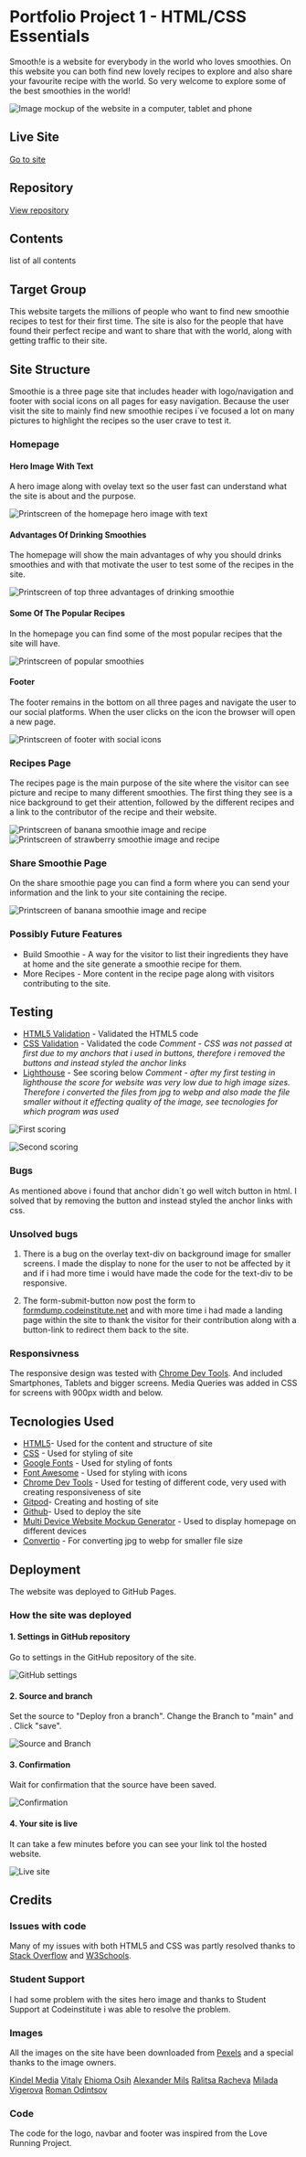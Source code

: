 # Portfolio Project 1 - HTML/CSS Essentials

Smooth!e is a website for everybody in the world who loves smoothies. On this website you can both find new lovely recipes to explore and also share your favourite recipe with the world. So very welcome to explore some of the best smoothies in the world!

![Image mockup of the website in a computer, tablet and phone](assets/images/readme-images/Smoothie%20-%20Mockup.png)

## Live Site
[Go to site](https://williamtyn.github.io/smoothies/) 

## Repository
[View repository](https://github.com/williamtyn/smoothies) 

## Contents
list of all contents

## Target Group
This website targets the millions of people who want to find new smoothie recipes to test for their first time. The site is also for the people that have found their perfect recipe and want to share that with the world, along with getting traffic to their site.

## Site Structure
Smoothie is a three page site that includes header with logo/navigation and footer with social icons on all pages for easy navigation. Because the user visit the site to mainly find new smoothie recipes i´ve focused a lot on many pictures to highlight the recipes so the user crave to test it.

### Homepage

#### Hero Image With Text
A hero image along with ovelay text so the user fast can understand what the site is about and the purpose.

![Printscreen of the homepage hero image with text](assets/images/readme-images/hero-with-text.png)

#### Advantages Of Drinking Smoothies
The homepage will show the main advantages of why you should drinks smoothies and with that motivate the user to test some of the recipes in the site.

![Printscreen of top three advantages of drinking smoothie](assets/images/readme-images/advantages.png)

#### Some Of The Popular Recipes
In the homepage you can find some of the most popular recipes that the site will have.

![Printscreen of popular smoothies](assets/images/readme-images/top-recipes.png)

#### Footer
The footer remains in the bottom on all three pages and navigate the user to our social platforms. When the user clicks on the icon the browser will open a new page.

![Printscreen of footer with social icons](assets/images/readme-images/footer.png)

### Recipes Page
The recipes page is the main purpose of the site where the visitor can see picture and recipe to many different smoothies. The first thing they see is a nice background to get their attention, followed by the different recipes and a link to the contributor of the recipe and their website.

![Printscreen of banana smoothie image and recipe](assets/images/readme-images/printscreen-banana-recipe.png)
![Printscreen of strawberry smoothie image and recipe](assets/images/readme-images/printscreen-strawberry-recipe.png)

### Share Smoothie Page
On the share smoothie page you can find a form where you can send your information and the link to your site containing the recipe.

![Printscreen of banana smoothie image and recipe](assets/images/readme-images/send-recipe.png)

### Possibly Future Features
* Build Smoothie - A way for the visitor to list their ingredients they have at home and the site generate a smoothie recipe for them.
* More Recipes - More content in the recipe page along with visitors contributing to the site.

## Testing
* [HTML5 Validation](https://validator.w3.org/#validate_by_input) - Validated the HTML5 code 
* [CSS Validation](https://jigsaw.w3.org/css-validator/) - Validated the code
*Comment - CSS was not passed at first due to my anchors that i used in buttons, therefore i removed the buttons and instead styled the anchor links*
* [Lighthouse](https://web.dev/measure/) - See scoring below
*Comment - after my first testing in lighthouse the score for website was very low due to high image sizes. Therefore i converted the files from jpg to webp and also made the file smaller without it effecting quality of the image, see tecnologies for which program was used*

![First scoring](assets/images/readme-images/lighthouse-1.png)

![Second scoring](assets/images/readme-images/lighthouse-2.png)

### Bugs
As mentioned above i found that anchor didn´t go well witch button in html. I solved that by removing the button and instead styled the anchor links with css.

### Unsolved bugs
1. There is a bug on the overlay text-div on background image for smaller screens. I made the display to none for the user to not be affected by it and if i had more time i would have made the code for the text-div to be responsive.

2. The form-submit-button now post the form to [formdump.codeinstitute.net](https://formdump.codeinstitute.net/) and with more time i had made a landing page within the site to thank the visitor for their contribution along with a button-link to redirect them back to the site.

### Responsivness
The responsive design was tested with [Chrome Dev Tools](https://developer.chrome.com/docs/devtools/). And included Smartphones, Tablets and bigger screens. Media Queries was added in CSS for screens with 900px width and below.

## Tecnologies Used
* [HTML5](https://www.w3.org/TR/2014/REC-html5-20141028/introduction.html)- Used for the content and structure of site
* [CSS](https://www.w3.org/Style/CSS/Overview.en.html) - Used for styling of site
* [Google Fonts](https://fonts.google.com/) - Used for styling of fonts 
* [Font Awesome](https://fontawesome.com/) - Used for styling with icons
* [Chrome Dev Tools](https://developer.chrome.com/docs/devtools/) - Used for testing of different code, very used with creating responsiveness of site
* [Gitpod](https://www.gitpod.io/)- Creating and hosting of site
* [Github](https://github.com/)- Used to deploy the site
* [Multi Device Website Mockup Generator](https://techsini.com/multi-mockup/index.php) - Used to display homepage on different devices
* [Convertio](https://convertio.co/) - For converting jpg to webp for smaller file size

## Deployment
The website was deployed to GitHub Pages.

### How the site was deployed

#### 1. Settings in GitHub repository
Go to settings in the GitHub repository of the site.

![GitHub settings](assets/images/readme-images/github-settings.png)

#### 2. Source and branch
Set the source to "Deploy fron a branch".
Change the Branch to "main" and .
Click "save".

![Source and Branch](assets/images/readme-images/source-branch.png)

#### 3. Confirmation
Wait for confirmation that the source have been saved.

![Confirmation](assets/images/readme-images/confirmation.png)

#### 4. Your site is live
It can take a few minutes before you can see your link tol the hosted website.

![Live site](assets/images/readme-images/live-site.png)

## Credits

### Issues with code
Many of my issues with both HTML5 and CSS was partly resolved thanks to [Stack Overflow](https://stackoverflow.com/) and [W3Schools](https://www.w3schools.com/).

### Student Support
I had some problem with the sites hero image and thanks to Student Support at Codeinstitute i was able to resolve the problem.

### Images
All the images on the site have been downloaded from [Pexels](https://www.pexels.com/sv-se/) and a special thanks to the image owners.

[Kindel Media](https://www.pexels.com/sv-se/foto/smoothie-konserveringsburk-forfriskning-kalla-drycker-8181548/)
[Vitaly](https://www.pexels.com/sv-se/foto/kafe-banan-smoothie-halsosam-mat-11712526/)
[Ehioma Osih](https://www.pexels.com/sv-se/foto/glas-efterratt-dekoration-jordgubbe-10766779/)
[Alexander Mils](https://www.pexels.com/sv-se/foto/mat-kall-halsosam-tra-1853812/)
[Ralitsa Racheva](https://www.pexels.com/sv-se/foto/dryck-glas-frukt-blabar-11135665/)
[Milada Vigerova](https://www.pexels.com/sv-se/foto/dryck-frukt-jordgubbar-farsk-5984486/)
[Roman Odintsov](https://www.pexels.com/sv-se/foto/halsosam-dryck-metall-bord-4958863/)

### Code
The code for the logo, navbar and footer was inspired from the Love Running Project.